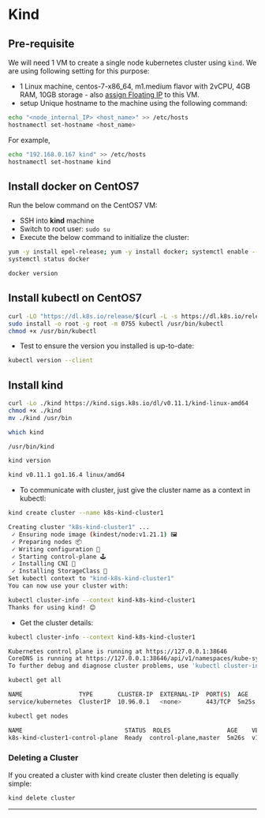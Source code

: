 # Kind

## Pre-requisite

We will need 1 VM to create a single node kubernetes cluster using `kind`.
We are using following setting for this purpose:

- 1 Linux machine, centos-7-x86_64, m1.medium flavor with 2vCPU, 4GB RAM,
10GB storage - also [assign Floating IP](../../create-and-connect-to-the-VM/assign-a-floating-IP.md)
 to this VM.
- setup Unique hostname to the machine using the following command:

```sh
echo "<node_internal_IP> <host_name>" >> /etc/hosts
hostnamectl set-hostname <host_name>
```

For example,

```sh
echo "192.168.0.167 kind" >> /etc/hosts
hostnamectl set-hostname kind
```

## Install docker on CentOS7

Run the below command on the CentOS7 VM:

- SSH into **kind** machine
- Switch to root user: `sudo su`
- Execute the below command to initialize the cluster:

```sh
yum -y install epel-release; yum -y install docker; systemctl enable --now docker;
systemctl status docker
```

```sh
docker version
```

## Install kubectl on CentOS7

```sh
curl -LO "https://dl.k8s.io/release/$(curl -L -s https://dl.k8s.io/release/stable.txt)/bin/linux/amd64/kubectl"
sudo install -o root -g root -m 0755 kubectl /usr/bin/kubectl
chmod +x /usr/bin/kubectl
```

- Test to ensure the version you installed is up-to-date:

```sh
kubectl version --client
```

## Install kind

```sh
curl -Lo ./kind https://kind.sigs.k8s.io/dl/v0.11.1/kind-linux-amd64
chmod +x ./kind
mv ./kind /usr/bin
```

```sh
which kind

/usr/bin/kind
```

```sh
kind version

kind v0.11.1 go1.16.4 linux/amd64
```

- To communicate with cluster, just give the cluster name as a context in kubectl:

```sh
kind create cluster --name k8s-kind-cluster1

Creating cluster "k8s-kind-cluster1" ...
 ✓ Ensuring node image (kindest/node:v1.21.1) 🖼
 ✓ Preparing nodes 📦
 ✓ Writing configuration 📜
 ✓ Starting control-plane 🕹️
 ✓ Installing CNI 🔌
 ✓ Installing StorageClass 💾
Set kubectl context to "kind-k8s-kind-cluster1"
You can now use your cluster with:

kubectl cluster-info --context kind-k8s-kind-cluster1
Thanks for using kind! 😊
```

- Get the cluster details:

```sh
kubectl cluster-info --context kind-k8s-kind-cluster1

Kubernetes control plane is running at https://127.0.0.1:38646
CoreDNS is running at https://127.0.0.1:38646/api/v1/namespaces/kube-system/services/kube-dns:dns/proxy
To further debug and diagnose cluster problems, use 'kubectl cluster-info dump'.
```

```sh
kubectl get all

NAME                TYPE       CLUSTER-IP  EXTERNAL-IP  PORT(S)  AGE
service/kubernetes  ClusterIP  10.96.0.1   <none>       443/TCP  5m25s
```

```sh
kubectl get nodes

NAME                             STATUS  ROLES                AGE    VERSION
k8s-kind-cluster1-control-plane  Ready  control-plane,master  5m26s  v1.21.11
```

### Deleting a Cluster

If you created a cluster with kind create cluster then deleting is equally simple:

```sh
kind delete cluster
```

---
